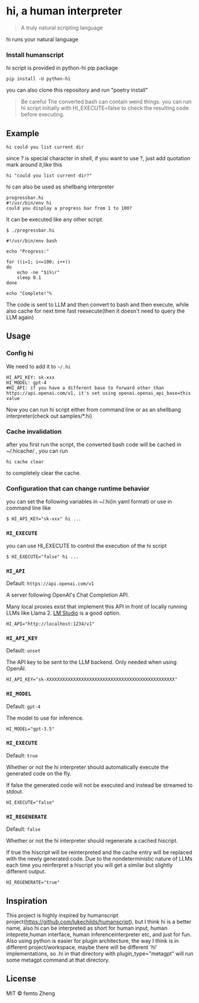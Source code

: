 # hi, a human interpreter

> A truly natural scripting language
>
hi runs your natural language

### Install humanscript
hi script is provided in python-hi pip package
```shell
pip install -U python-hi
```

you can also clone this repository and run "poetry install"

> Be careful The converted bash can contain weird things.
> you can run hi script initially with HI_EXECUTE=false
> to check the resulting code before executing.

## Example
```
hi could you list current dir
```
since ? is special character in shell, if you want to use ?, just add quotation mark around it,like this
```
hi "could you list current dir?"
```
hi can also be used as shellbang interpreter
```shell
progressbar.hi
#!/usr/bin/env hi
could you display a progress bar from 1 to 100?
```

It can be executed like any other script.

```shell
$ ./progressbar.hi

```

```shell
#!/usr/bin/env bash

echo "Progress:"

for ((i=1; i<=100; i++))
do
    echo -ne "$i%\r"
    sleep 0.1
done

echo "Complete!"%  
```

The code is sent to LLM and then convert to bash and then execute, while also cache for next time fast reexecute(then it doesn't 
need to query the LLM again)



## Usage



### Config hi

We need to add it to `~/.hi`

```
HI_API_KEY: sk-xxx
HI_MODEL: gpt-4
#HI_API: if you have a different base to forward other than https://api.openai.com/v1, it's set using openai.openai_api_base=this value
```

Now you can run hi script either from command line or as an shellbang interpreter(check out samples/*.hi)

### Cache invalidation
after you first run the script, the converted bash code will be cached in ~/.hicache/ , you can run
```shell
hi cache clear
```
to completely clear the cache.

### Configuration that can change runtime behavior
you can set the following variables in ~/.hi(in yaml format) or use in command line like 
```shell
$ HI_API_KEY="sk-xxx" hi ...
```
### `HI_EXECUTE`
you can use HI_EXECUTE to control the execution of the hi script
```shell
$ HI_EXECUTE="false" hi ...
```

### `HI_API`

Default: `https://api.openai.com/v1`

A server following OpenAI's Chat Completion API.

Many local proxies exist that implement this API in front of locally running LLMs like Llama 2. [LM Studio](https://lmstudio.ai/) is a good option.

```shell
HI_API="http://localhost:1234/v1"
```

### `HI_API_KEY`

Default: `unset`

The API key to be sent to the LLM backend. Only needed when using OpenAI.

```shell
HI_API_KEY="sk-XXXXXXXXXXXXXXXXXXXXXXXXXXXXXXXXXXXXXXXXXXXXXXXX"
```

### `HI_MODEL`

Default: `gpt-4`

The model to use for inference.

```shell
HI_MODEL="gpt-3.5"
```

### `HI_EXECUTE`

Default: `true`

Whether or not the hi interpreter should automatically execute the generated code on the fly.

If false the generated code will not be executed and instead be streamed to stdout.

```shell
HI_EXECUTE="false"
```

### `HI_REGENERATE`

Default: `false`

Whether or not the hi interpreter should regenerate a cached hiscript.

If true the hiscript will be reinterpreted and the cache entry will be replaced with the newly generated code. Due to the nondeterministic nature of 
LLMs each time you reinferpret a hiscript you will get a similar but slightly different output.

```shell
HI_REGENERATE="true"
```

## Inspiration
This project is highly inspired by humanscript project(https://github.com/lukechilds/humanscript), but I think hi is a better name,
also hi can be interpreted as short for human input, human inteprete,human interface, human inferenceinterpreter etc,
and just for fun.
Also using python is easier for plugin architecture, the way I think is in different project/workspace, maybe there will be
different 'hi' implementations, so .hi in that directory with plugin_type="metagpt" will run some metagpt command at that directory.

## License

MIT © femto Zheng
